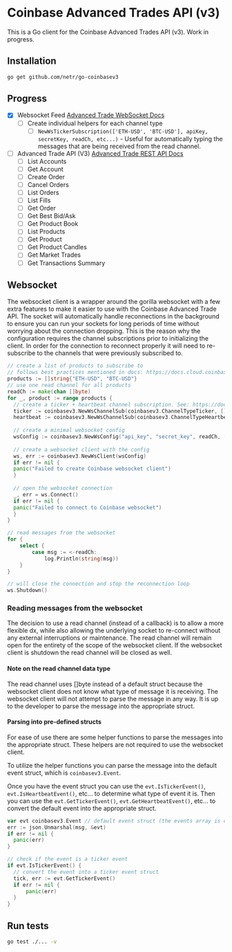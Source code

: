 # Coinbase Advanced Trades API (v3)

This is a Go client for the Coinbase Advanced Trades API (v3). Work in progress.

## Installation

```bash
go get github.com/netr/go-coinbasev3
```

## Progress
- [X] Websocket Feed [Advanced Trade WebSocket Docs](https://docs.cloud.coinbase.com/advanced-trade-api/docs/ws-overview)
  - [ ] Create individual helpers for each channel type
    - [ ] `NewWsTickerSubscription(['ETH-USD', 'BTC-USD'], apiKey, secretKey, readCh, etc...)` - Useful for automatically typing the messages that are being received from the read channel.
- [ ] Advanced Trade API (V3) [Advanced Trade REST API Docs](https://docs.cloud.coinbase.com/advanced-trade-api/docs/rest-api-overview)
    - [ ] List Accounts
    - [ ] Get Account
    - [ ] Create Order
    - [ ] Cancel Orders
    - [ ] List Orders
    - [ ] List Fills
    - [ ] Get Order
    - [ ] Get Best Bid/Ask
    - [ ] Get Product Book
    - [ ] List Products
    - [ ] Get Product
    - [ ] Get Product Candles
    - [ ] Get Market Trades
    - [ ] Get Transactions Summary

## Websocket

The websocket client is a wrapper around the gorilla websocket with a few extra features to make it easier to use with the Coinbase Advanced Trade API.
The socket will automatically handle reconnections in the background to ensure you can run your sockets for long periods of time without worrying about the connection dropping. This is the reason why the configuration requires the channel subscriptions prior to initializing the client. In order for the connection to reconnect properly it will need to re-subscribe to the channels that were previously subscribed to.

```go
// create a list of products to subscribe to 
// follows best practices mentioned in docs: https://docs.cloud.coinbase.com/advanced-trade-api/docs/ws-best-practices)
products := []string{"ETH-USD", "BTC-USD"}
// use one read channel for all products
readCh := make(chan []byte)
for _, product := range products {
  // create a ticker + heartbeat channel subscription. See: https://docs.cloud.coinbase.com/advanced-trade-api/docs/ws-channels
  ticker := coinbasev3.NewWsChannelSub(coinbasev3.ChannelTypeTicker, []string{product})
  heartbeat := coinbasev3.NewWsChannelSub(coinbasev3.ChannelTypeHeartbeats, []string{product})
  
  // create a minimal websocket config
  wsConfig := coinbasev3.NewWsConfig("api_key", "secret_key", readCh, []coinbasev3.WsChannel{ticker, heartbeat})
  
  // create a websocket client with the config
  ws, err := coinbasev3.NewWsClient(wsConfig)
  if err != nil {
  panic("Failed to create Coinbase websocket client")
  }
  
  // open the websocket connection
  _, err = ws.Connect()
  if err != nil {
  panic("Failed to connect to Coinbase websocket")
  }
}

// read messages from the websocket
for {
    select {
        case msg := <-readCh:
            log.Println(string(msg))
    }
}

// will close the connection and stop the reconnection loop
ws.Shutdown()
```

### Reading messages from the websocket
The decision to use a read channel (instead of a callback) is to allow a more flexible dx, while also allowing the underlying socket to re-connect without any external interruptions or maintenance. The read channel will remain open for the entirety of the scope of the websocket client. If the websocket client is shutdown the read channel will be closed as well.

#### Note on the read channel data type
The read channel uses []byte instead of a default struct because the websocket client does not know what type of message it is receiving. The websocket client will not attempt to parse the message in any way. It is up to the developer to parse the message into the appropriate struct.

#### Parsing into pre-defined structs
For ease of use there are some helper functions to parse the messages into the appropriate struct. These helpers are not required to use the websocket client.

To utilize the helper functions you can parse the message into the default event struct, which is `coinbasev3.Event`.

Once you have the event struct you can use the `evt.IsTickerEvent()`, `evt.IsHeartbeatEvent()`, etc... to determine what type of event it is. Then you can use the `evt.GetTickerEvent()`, `evt.GetHeartbeatEvent()`, etc... to convert the default event into the appropriate struct.

```go
var evt coinbasev3.Event // default event struct (the events array is defined as an interface{})
err := json.Unmarshal(msg, &evt)
if err != nil {
  panic(err)
}

// check if the event is a ticker event
if evt.IsTickerEvent() {
  // convert the event into a ticker event struct
  tick, err := evt.GetTickerEvent()
  if err != nil {
      panic(err)
  }
}
```
## Run tests

```bash
go test ./... -v
```
